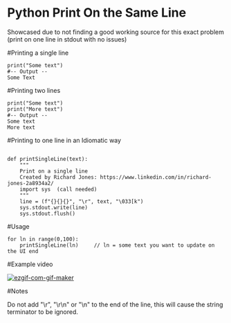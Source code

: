 # Python Print On the Same Line

Showcased due to not finding a good working source for this exact problem (print on one line in stdout with no issues) 


#Printing a single line
```
print("Some text")
#-- Output --
Some Text
```

#Printing two lines
```
print("Some text")
print("More text")
#-- Output --
Some text
More text
```

#Printing to one line in an Idiomatic way
```

def printSingleLine(text):
	"""
	Print on a single line 
	Created by Richard Jones: https://www.linkedin.com/in/richard-jones-2a8934a2/
	import sys  (call needed)
	"""
	line = (f"{}{}{}", "\r", text, "\033[k")
	sys.stdout.write(line)
	sys.stdout.flush()
```

#Usage
```
for ln in range(0,100):
	printSingleLine(ln)     // ln = some text you want to update on the UI end
```
#Example video

<a href="https://imgbb.com/"><img src="https://i.ibb.co/xXnNMv5/ezgif-com-gif-maker.gif" alt="ezgif-com-gif-maker" border="0"></a>

#Notes

Do not add "\r", "\r\n" or "\n" to the end of the line, this will cause the string terminator to be ignored. 
